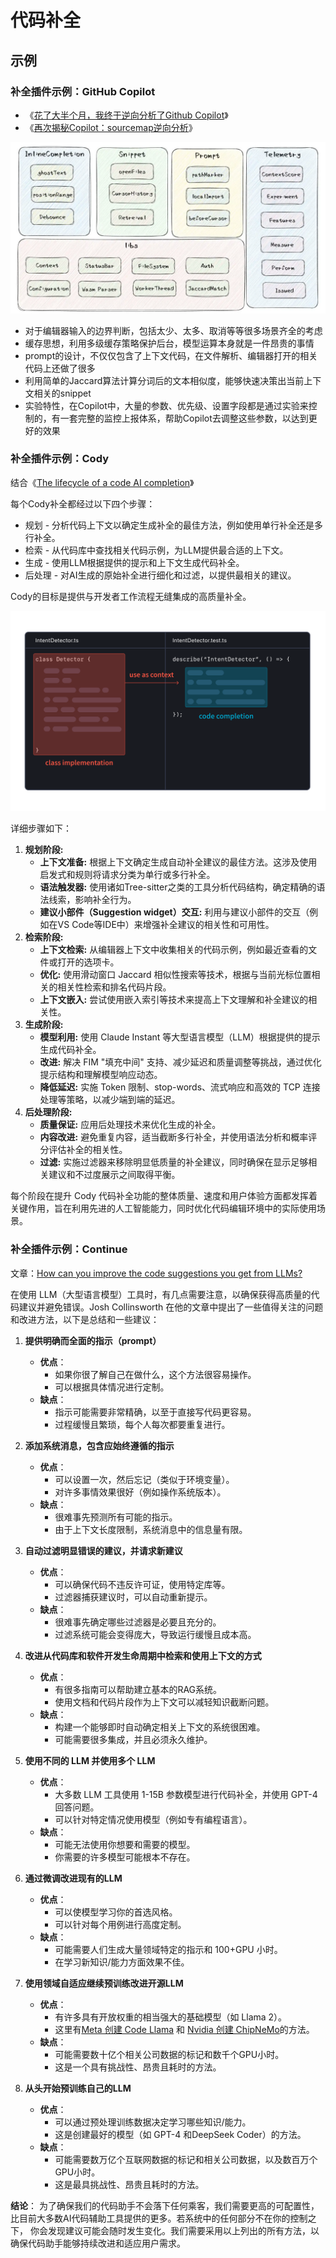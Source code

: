 # 代码补全

## 示例

### 补全插件示例：GitHub Copilot

- 《[花了大半个月，我终于逆向分析了Github Copilot](https://github.com/mengjian-github/copilot-analysis)》
- 《[再次揭秘Copilot：sourcemap逆向分析](https://github.com/mengjian-github/copilot-analysis-new)》

![GitHub Copilot Architecture](images/github-copilot-arch.webp)

- 对于编辑器输入的边界判断，包括太少、太多、取消等等很多场景齐全的考虑
- 缓存思想，利用多级缓存策略保护后台，模型运算本身就是一件昂贵的事情
- prompt的设计，不仅仅包含了上下文代码，在文件解析、编辑器打开的相关代码上还做了很多
- 利用简单的Jaccard算法计算分词后的文本相似度，能够快速决策出当前上下文相关的snippet
- 实验特性，在Copilot中，大量的参数、优先级、设置字段都是通过实验来控制的，有一套完整的监控上报体系，帮助Copilot去调整这些参数，以达到更好的效果

### 补全插件示例：Cody

结合《[The lifecycle of a code AI completion](https://sourcegraph.com/blog/the-lifecycle-of-a-code-ai-completion)》

每个Cody补全都经过以下四个步骤：

- 规划 - 分析代码上下文以确定生成补全的最佳方法，例如使用单行补全还是多行补全。
- 检索 - 从代码库中查找相关代码示例，为LLM提供最合适的上下文。
- 生成 - 使用LLM根据提供的提示和上下文生成代码补全。
- 后处理 - 对AI生成的原始补全进行细化和过滤，以提供最相关的建议。

Cody的目标是提供与开发者工作流程无缝集成的高质量补全。

![Class Implementation as Context](images/class-implementation-as-context.png)

详细步骤如下：

1. **规划阶段:**
    - **上下文准备:** 根据上下文确定生成自动补全建议的最佳方法。这涉及使用启发式和规则将请求分类为单行或多行补全。
    - **语法触发器:** 使用诸如Tree-sitter之类的工具分析代码结构，确定精确的语法线索，影响补全行为。
    - **建议小部件（Suggestion widget）交互:** 利用与建议小部件的交互（例如在VS Code等IDE中）来增强补全建议的相关性和可用性。
2. **检索阶段:**
    - **上下文检索:** 从编辑器上下文中收集相关的代码示例，例如最近查看的文件或打开的选项卡。
    - **优化:** 使用滑动窗口 Jaccard 相似性搜索等技术，根据与当前光标位置相关的相关性检索和排名代码片段。
    - **上下文嵌入:** 尝试使用嵌入索引等技术来提高上下文理解和补全建议的相关性。
3. **生成阶段:**
    - **模型利用:** 使用 Claude Instant 等大型语言模型（LLM）根据提供的提示生成代码补全。
    - **改进:** 解决 FIM "填充中间" 支持、减少延迟和质量调整等挑战，通过优化提示结构和理解模型响应动态。
    - **降低延迟:** 实施 Token 限制、stop-words、流式响应和高效的 TCP 连接处理等策略，以减少端到端的延迟。
4. **后处理阶段:**
    - **质量保证:** 应用后处理技术来优化生成的补全。
    - **内容改进:** 避免重复内容，适当截断多行补全，并使用语法分析和概率评分评估补全的相关性。
    - **过滤:** 实施过滤器来移除明显低质量的补全建议，同时确保在显示足够相关建议和不过度展示之间取得平衡。

每个阶段在提升 Cody 代码补全功能的整体质量、速度和用户体验方面都发挥着关键作用，旨在利用先进的人工智能能力，同时优化代码编辑环境中的实际使用场景。

### 补全插件示例：Continue

文章：[How can you improve the code suggestions you get from LLMs?](https://blog.continue.dev/improve-code-suggestions/)

在使用 LLM（大型语言模型）工具时，有几点需要注意，以确保获得高质量的代码建议并避免错误。Josh
Collinsworth 在他的文章中提出了一些值得关注的问题和改进方法，以下是总结和一些建议：

1. **提供明确而全面的指示（prompt）**
    - **优点**：
        - 如果你很了解自己在做什么，这个方法很容易操作。
        - 可以根据具体情况进行定制。
    - **缺点**：
        - 指示可能需要非常精确，以至于直接写代码更容易。
        - 过程缓慢且繁琐，每个人每次都要重复进行。

2. **添加系统消息，包含应始终遵循的指示**
    - **优点**：
        - 可以设置一次，然后忘记（类似于环境变量）。
        - 对许多事情效果很好（例如操作系统版本）。
    - **缺点**：
        - 很难事先预测所有可能的指示。
        - 由于上下文长度限制，系统消息中的信息量有限。

3. **自动过滤明显错误的建议，并请求新建议**
    - **优点**：
        - 可以确保代码不违反许可证，使用特定库等。
        - 过滤器捕获建议时，可以自动重新提示。
    - **缺点**：
        - 很难事先确定哪些过滤器是必要且充分的。
        - 过滤系统可能会变得庞大，导致运行缓慢且成本高。

4. **改进从代码库和软件开发生命周期中检索和使用上下文的方式**
    - **优点**：
        - 有很多指南可以帮助建立基本的RAG系统。
        - 使用文档和代码片段作为上下文可以减轻知识截断问题。
    - **缺点**：
        - 构建一个能够即时自动确定相关上下文的系统很困难。
        - 可能需要很多集成，并且必须永久维护。

5. **使用不同的 LLM 并使用多个 LLM**
    - **优点**：
        - 大多数 LLM 工具使用 1-15B 参数模型进行代码补全，并使用 GPT-4 回答问题。
        - 可以针对特定情况使用模型（例如专有编程语言）。
    - **缺点**：
        - 可能无法使用你想要和需要的模型。
        - 你需要的许多模型可能根本不存在。

6. **通过微调改进现有的LLM**
    - **优点**：
        - 可以使模型学习你的首选风格。
        - 可以针对每个用例进行高度定制。
    - **缺点**：
        - 可能需要人们生成大量领域特定的指示和 100+GPU 小时。
        - 在学习新知识/能力方面效果不佳。

7. **使用领域自适应继续预训练改进开源LLM**
    - **优点**：
        - 有许多具有开放权重的相当强大的基础模型（如 Llama 2）。
        - 这里有[Meta 创建 Code Llama](https://arxiv.org/abs/2308.12950) 和 [Nvidia 创建 ChipNeMo](https://research.nvidia.com/publication/2023-10_chipnemo-domain-adapted-llms-chip-design)的方法。
    - **缺点**：
        - 可能需要数十亿个相关公司数据的标记和数千个GPU小时。
        - 这是一个具有挑战性、昂贵且耗时的方法。

8. **从头开始预训练自己的LLM**
    - **优点**：
        - 可以通过预处理训练数据决定学习哪些知识/能力。
        - 这是创建最好的模型（如 GPT-4 和DeepSeek Coder）的方法。
    - **缺点**：
        - 可能需要数万亿个互联网数据的标记和相关公司数据，以及数百万个GPU小时。
        - 这是最具挑战性、昂贵且耗时的方法。

**结论**：
为了确保我们的代码助手不会落下任何乘客，我们需要更高的可配置性，比目前大多数AI代码辅助工具提供的更多。若系统中的任何部分不在你的控制之下，
你会发现建议可能会随时发生变化。我们需要采用以上列出的所有方法，以确保代码助手能够持续改进和适应用户需求。
